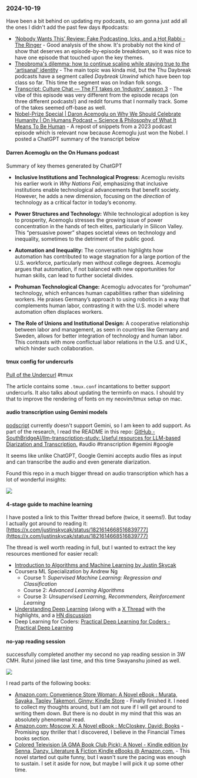 ### 2024-10-19
Have been a bit behind on updating my podcasts, so am gonna just add all the ones I didn't add the past few days #podcasts:
- [‘Nobody Wants This’ Review: Fake Podcasting, Icks, and a Hot Rabbi - The Ringer](https://www.theringer.com/2024/10/15/24271298/nobody-wants-this-review-fake-podcasting-icks-hot-rabbi) - Good analysis of the show. It's probably not the kind of show that deserves an episode-by-episode breakdown, so it was nice to have one episode that touched upon the key themes.
- [Theobroma's dilemma: how to continue scaling while staying true to the 'artisanal' identity](https://www.listennotes.com/podcasts/daybreak/theobromas-dilemma-how-to-n6kfsZbpyBz/) - The main topic was kinda mid, but the Thu Daybreak podcasts have a segment called _Daybreak Unwind_ which have been top class so far. This time the segment was on Indian folk songs.
- [Transcript: Culture Chat — The FT takes on ‘Industry’ season 3](https://www.ft.com/content/d84b00d9-4707-4184-ac8e-85d3de67d536) - The vibe of this episode was very different from the episode recaps (on three different podcasts!) and reddit forums that I normally track. Some of the takes seemed off-base as well.
- [Nobel-Prize Special | Daron Acemoglu on Why We Should Celebrate Humanity | On Humans Podcast \~ Science & Philosophy of What It Means To Be Human](https://on-humans.podcastpage.io/episode/nobel-prize-special-daron-acemoglu-on-why-we-should-celebrate-humanity) - A repost of snippets from a 2023 podcast episode which is relevant now because Acemoglu just won the Nobel. I posted a ChatGPT summary of the transcript below

#### Darren Acemoglu on the On Humans podcast
Summary of key themes generated by ChatGPT

- **Inclusive Institutions and Technological Progress:** Acemoglu revisits his earlier work in _Why Nations Fail_, emphasizing that inclusive institutions enable technological advancements that benefit society. However, he adds a new dimension, focusing on the _direction_ of technology as a critical factor in today’s economy.
    
- **Power Structures and Technology:** While technological adoption is key to prosperity, Acemoglu stresses the growing issue of power concentration in the hands of tech elites, particularly in Silicon Valley. This “persuasive power” shapes societal views on technology and inequality, sometimes to the detriment of the public good.
    
- **Automation and Inequality:** The conversation highlights how automation has contributed to wage stagnation for a large portion of the U.S. workforce, particularly men without college degrees. Acemoglu argues that automation, if not balanced with new opportunities for human skills, can lead to further societal divides.
    
- **Prohuman Technological Change:** Acemoglu advocates for “prohuman” technology, which enhances human capabilities rather than sidelining workers. He praises Germany’s approach to using robotics in a way that complements human labor, contrasting it with the U.S. model where automation often displaces workers.
    
- **The Role of Unions and Institutional Design:** A cooperative relationship between labor and management, as seen in countries like Germany and Sweden, allows for better integration of technology and human labor. This contrasts with more conflictual labor relations in the U.S. and U.K., which hinder such collaboration.

#### tmux config for undercurls
[Pull of the Undercurl](https://ryantravitz.com/blog/2023-02-18-pull-of-the-undercurl/?s=09) #tmux 

The article contains some `.tmux.conf` incantations to better support undercurls. It also talks about updating the terminfo on macs. I should try that to improve the rendering of fonts on my neovim/tmux setup on mac.

#### audio transcription using Gemini models
[podscript](https://github.com/deepakjois/podscript) currently doesn't support Gemini, so I am keen to add support. As part of the research, I read the README in this repo: [GitHub - SouthBridgeAI/llm-transcription-study: Useful resources for LLM-based Diarization and Transcription.](https://github.com/SouthBridgeAI/llm-transcription-study) #audio #transcription #gemini #google

It seems like unlike ChatGPT, Google Gemini accepts audio files as input and can transcribe the audio and even generate diarization. 

Found this repo in a much bigger thread on audio transcription which has a lot of wonderful insights:

![](https://x.com/hrishioa/status/1846222504018563210)

#### 4-stage guide to machine learning
I have posted a link to this Twitter thread before (twice, it seems!). But today I actually got around to reading it: [https://x.com/justinskycak/status/1821614668516839777](https://x.com/justinskycak/status/1821614668516839777)

The thread is well worth reading in full, but I wanted to extract the key resources mentioned for easier recall:
- [Introduction to Algorithms and Machine Learning by Justin Skycak](https://www.justinmath.com/books/#introduction-to-algorithms-and-machine-learning)
- Coursera ML Specialization by Andrew Ng
	- Course 1: _Supervised Machine Learning: Regression and Classification_
	- Course 2: _Advanced Learning Algorithms_
	- Course 3: _Unsupervised Learning, Recommenders, Reinforcement Learning_
- [Understanding Deep Learning](https://udlbook.github.io/udlbook/) (along with a [X Thread](https://x.com/SimonPrinceAI/status/1686475960973963265) with the highlights, and a [HN discussion](https://news.ycombinator.com/item?id=38424939)
- Deep Learning for Coders: [Practical Deep Learning for Coders - Practical Deep Learning](https://course.fast.ai/)

#### no-yap reading session
successfully completed another my second no yap reading session in 3W CMH. Rutvi joined like last time, and this time Swayanshu joined as well.

![](https://x.com/debugjois/status/1847671902325579812)

I read parts of the following books: 

- [Amazon.com: Convenience Store Woman: A Novel eBook : Murata, Sayaka, Tapley Takemori, Ginny: Kindle Store](https://www.amazon.com/Convenience-Store-Woman-Sayaka-Murata-ebook/dp/B075VC651Y) - Finally finished it. I need to collect my thoughts around, but I am not sure if I will get around to writing them down. But there is no doubt in my mind that this was an absolutely phenomenal read.
- [Amazon.com: Moscow X: A Novel eBook : McCloskey, David: Books](https://www.amazon.com/Moscow-X-Novel-David-McCloskey-ebook/dp/B0BWLJ4K63) - Promising spy thriller that I discovered, I believe in the Financial Times books section.
- [Colored Television (A GMA Book Club Pick): A Novel - Kindle edition by Senna, Danzy. Literature & Fiction Kindle eBooks @ Amazon.com.](https://www.amazon.com/Colored-Television-Novel-Danzy-Senna-ebook/dp/B0CM5LZYTD) - This novel started out quite funny, but I wasn't sure the pacing was enough to sustain. I set it aside for now, but maybe I will pick it up some other time.
